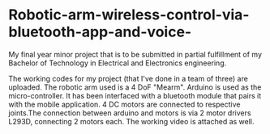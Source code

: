# Robotic-arm-wireless-control-via-bluetooth-app-and-voice-
My final year minor project that is to be submitted in partial fulfillment of my Bachelor of Technology in Electrical and Electronics engineering.

The working codes for my project (that I've done in a team of three) are uploaded. 
The robotic arm used is a 4 DoF "Mearm". Arduino is used as the micro-controller. It has been interfaced with a bluetooth module that pairs it with the mobile application.
4 DC motors are connected to respective joints.The connection between arduino and motors is via 2 motor drivers L293D, connecting 2 motors each.
The working video is attached as well.
